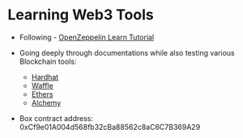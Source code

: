 # Learning Web3 Tools

-   Following - [OpenZeppelin Learn Tutorial](https://docs.openzeppelin.com/learn/)
-   Going deeply through documentations while also testing various Blockchain tools:

    -   [Hardhat](https://hardhat.org/)
    -   [Waffle](https://getwaffle.io/)
    -   [Ethers](https://docs.ethers.io/v5/)
    -   [Alchemy](https://www.alchemy.com/)

-   Box contract address: 0xCf9e01A004d568fb32cBa88562c8aC6C7B369A29
